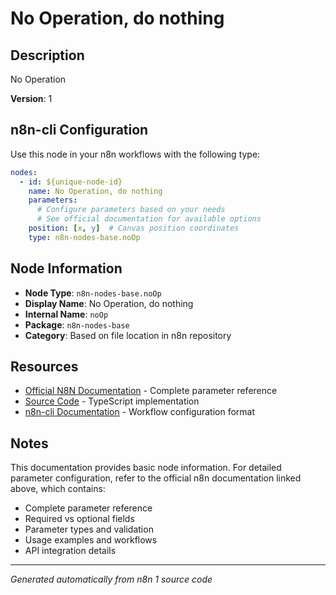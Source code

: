 # No Operation, do nothing

## Description

No Operation

**Version**: 1

## n8n-cli Configuration

Use this node in your n8n workflows with the following type:

```yaml
nodes:
  - id: ${unique-node-id}
    name: No Operation, do nothing
    parameters:
      # Configure parameters based on your needs
      # See official documentation for available options
    position: [x, y]  # Canvas position coordinates
    type: n8n-nodes-base.noOp
```

## Node Information

- **Node Type**: `n8n-nodes-base.noOp`
- **Display Name**: No Operation, do nothing
- **Internal Name**: `noOp`
- **Package**: `n8n-nodes-base`
- **Category**: Based on file location in n8n repository

## Resources

- [Official N8N Documentation](https://docs.n8n.io/integrations/builtin/app-nodes/n8n-nodes-base.noop/) - Complete parameter reference
- [Source Code](https://github.com/n8n-io/n8n/blob/master/packages/nodes-base/nodes/NoOp/NoOp.node.ts) - TypeScript implementation
- [n8n-cli Documentation](https://github.com/edenreich/n8n-cli) - Workflow configuration format

## Notes

This documentation provides basic node information. For detailed parameter configuration, 
refer to the official n8n documentation linked above, which contains:

- Complete parameter reference
- Required vs optional fields
- Parameter types and validation
- Usage examples and workflows
- API integration details

---
*Generated automatically from n8n 1 source code*
